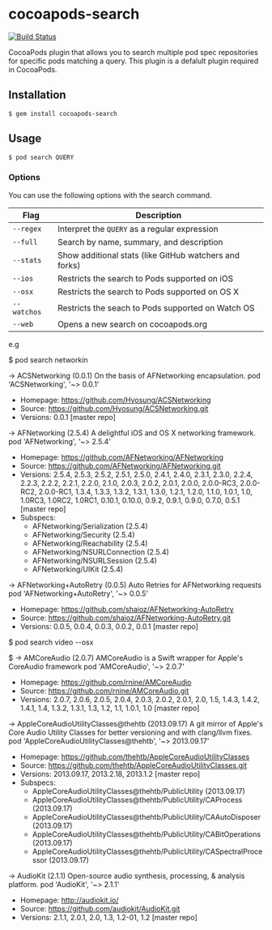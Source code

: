 # cocoapods-search

[![Build Status](https://travis-ci.org/CocoaPods/cocoapods-search.svg)](https://travis-ci.org/CocoaPods/cocoapods-search)



CocoaPods plugin that allows you to search multiple pod spec repositories for specific pods matching a query. This plugin is a defalult plugin required in CocoaPods.
 


## Installation

    $ gem install cocoapods-search

## Usage

    $ pod search QUERY


### Options

You can use the following options with the search command.

| Flag      	| Description |
|-----------	|-------------|
| `--regex` 	| Interpret the `QUERY` as a regular expression |
| `--full`  	| Search by name, summary, and description |
| `--stats` 	| Show additional stats (like GitHub watchers and forks) |
| `--ios`   	| Restricts the search to Pods supported on iOS |
| `--osx`   	| Restricts the search to Pods supported on OS X |
| `--watchos`   | Restricts the seach to Pods supported on Watch OS |
| `--web`   	| Opens a new search on cocoapods.org |


e.g 

$ pod search networkin 


-> ACSNetworking (0.0.1)
   On the basis of AFNetworking encapsulation.
   pod 'ACSNetworking', '~> 0.0.1'
   - Homepage: https://github.com/Hyosung/ACSNetworking
   - Source:   https://github.com/Hyosung/ACSNetworking.git
   - Versions: 0.0.1 [master repo]


-> AFNetworking (2.5.4)
   A delightful iOS and OS X networking framework.
   pod 'AFNetworking', '~> 2.5.4'
   - Homepage: https://github.com/AFNetworking/AFNetworking
   - Source:   https://github.com/AFNetworking/AFNetworking.git
   - Versions: 2.5.4, 2.5.3, 2.5.2, 2.5.1, 2.5.0, 2.4.1, 2.4.0, 2.3.1, 2.3.0, 2.2.4, 2.2.3, 2.2.2, 2.2.1, 2.2.0, 2.1.0, 2.0.3, 2.0.2, 2.0.1, 2.0.0, 2.0.0-RC3,
   2.0.0-RC2, 2.0.0-RC1, 1.3.4, 1.3.3, 1.3.2, 1.3.1, 1.3.0, 1.2.1, 1.2.0, 1.1.0, 1.0.1, 1.0, 1.0RC3, 1.0RC2, 1.0RC1, 0.10.1, 0.10.0, 0.9.2, 0.9.1, 0.9.0, 0.7.0,
   0.5.1 [master repo]
   - Subspecs:
     - AFNetworking/Serialization (2.5.4)
     - AFNetworking/Security (2.5.4)
     - AFNetworking/Reachability (2.5.4)
     - AFNetworking/NSURLConnection (2.5.4)
     - AFNetworking/NSURLSession (2.5.4)
     - AFNetworking/UIKit (2.5.4)


-> AFNetworking+AutoRetry (0.0.5)
   Auto Retries for AFNetworking requests
   pod 'AFNetworking+AutoRetry', '~> 0.0.5'
   - Homepage: https://github.com/shaioz/AFNetworking-AutoRetry
   - Source:   https://github.com/shaioz/AFNetworking-AutoRetry.git
   - Versions: 0.0.5, 0.0.4, 0.0.3, 0.0.2, 0.0.1 [master repo]



$ pod search video --osx

$ -> AMCoreAudio (2.0.7)
   AMCoreAudio is a Swift wrapper for Apple's CoreAudio framework
   pod 'AMCoreAudio', '~> 2.0.7'
   - Homepage: https://github.com/rnine/AMCoreAudio
   - Source:   https://github.com/rnine/AMCoreAudio.git
   - Versions: 2.0.7, 2.0.6, 2.0.5, 2.0.4, 2.0.3, 2.0.2, 2.0.1, 2.0, 1.5, 1.4.3, 1.4.2, 1.4.1, 1.4, 1.3.2, 1.3.1, 1.3, 1.2, 1.1, 1.0.1, 1.0 [master repo]


-> AppleCoreAudioUtilityClasses@thehtb (2013.09.17)
   A git mirror of Apple's Core Audio Utility Classes for better versioning and with clang/llvm fixes.
   pod 'AppleCoreAudioUtilityClasses@thehtb', '~> 2013.09.17'
   - Homepage: https://github.com/thehtb/AppleCoreAudioUtilityClasses
   - Source:   https://github.com/thehtb/AppleCoreAudioUtilityClasses.git
   - Versions: 2013.09.17, 2013.2.18, 2013.1.2 [master repo]
   - Subspecs:
     - AppleCoreAudioUtilityClasses@thehtb/PublicUtility (2013.09.17)
     - AppleCoreAudioUtilityClasses@thehtb/PublicUtility/CAProcess (2013.09.17)
     - AppleCoreAudioUtilityClasses@thehtb/PublicUtility/CAAutoDisposer (2013.09.17)
     - AppleCoreAudioUtilityClasses@thehtb/PublicUtility/CABitOperations (2013.09.17)
     - AppleCoreAudioUtilityClasses@thehtb/PublicUtility/CASpectralProcessor (2013.09.17)


-> AudioKit (2.1.1)
   Open-source audio synthesis, processing, & analysis platform.
   pod 'AudioKit', '~> 2.1.1'
   - Homepage: http://audiokit.io/
   - Source:   https://github.com/audiokit/AudioKit.git
   - Versions: 2.1.1, 2.0.1, 2.0, 1.3, 1.2-01, 1.2 [master repo]


